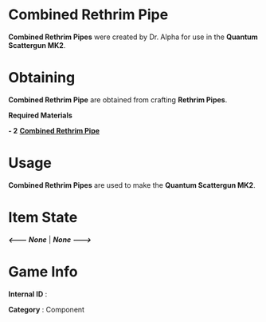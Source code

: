 # Combined Rethrim Pipe

**Combined Rethrim Pipes** were created by Dr. Alpha for use in the **Quantum Scattergun MK2**.

# Obtaining

**Combined Rethrim Pipe** are obtained from crafting **Rethrim Pipes**.

**Required Materials**

**- 2** [**Combined Rethrim Pipe**](https://github.com/AlphaMC0/Lone-Martian/blob/main/Pipes/Rethrim%20Pipe.md) 

# Usage

**Combined Rethrim Pipes** are used to make the **Quantum Scattergun MK2**.

# Item State

***<--- None*** | ***None --->***

# Game Info

**Internal ID** : 

**Category** : Component
